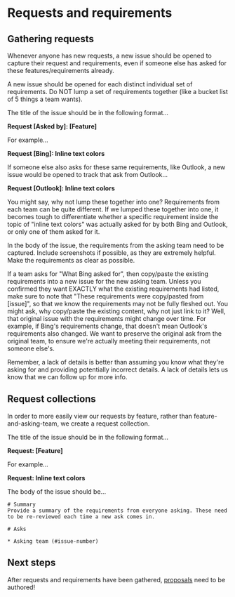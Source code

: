 # Requests and requirements

## Gathering requests

Whenever anyone has new requests, a new issue should be opened to capture their request and requirements, even if someone else has asked for these features/requirements already.

A new issue should be opened for each distinct individual set of requirements. Do NOT lump a set of requirements together (like a bucket list of 5 things a team wants).

The title of the issue should be in the following format...

**Request [Asked by]: [Feature]**

For example...

**Request [Bing]: Inline text colors**

If someone else also asks for these same requirements, like Outlook, a new issue would be opened to track that ask from Outlook...

**Request [Outlook]: Inline text colors**

You might say, why not lump these together into one? Requirements from each team can be quite different. If we lumped these together into one, it becomes tough to differentiate whether a specific requirement inside the topic of "inline text colors" was actually asked for by both Bing and Outlook, or only one of them asked for it.

In the body of the issue, the requirements from the asking team need to be captured. Include screenshots if possible, as they are extremely helpful. Make the requirements as clear as possible.

If a team asks for "What Bing asked for", then copy/paste the existing requirements into a new issue for the new asking team. Unless you confirmed they want EXACTLY what the existing requirements had listed, make sure to note that "These requirements were copy/pasted from [issue]", so that we know the requirements may not be fully fleshed out. You might ask, why copy/paste the existing content, why not just link to it? Well, that original issue with the requirements might change over time. For example, if Bing's requirements change, that doesn't mean Outlook's requirements also changed. We want to preserve the original ask from the original team, to ensure we're actually meeting their requirements, not someone else's.

Remember, a lack of details is better than assuming you know what they're asking for and providing potentially incorrect details. A lack of details lets us know that we can follow up for more info.


## Request collections

In order to more easily view our requests by feature, rather than feature-and-asking-team, we create a request collection.

The title of the issue should be in the following format...

**Request: [Feature]**

For example...

**Request: Inline text colors**

The body of the issue should be...

```
# Summary
Provide a summary of the requirements from everyone asking. These need to be re-reviewed each time a new ask comes in.

# Asks

* Asking team (#issue-number)
```


## Next steps

After requests and requirements have been gathered, [proposals](proposals.md) need to be authored!
